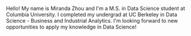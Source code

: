 Hello! My name is Miranda Zhou and I'm a M.S. in Data Science student at Columbia University. I completed my undergrad at UC Berkeley in Data Science - Business and Industrial Analytics.
I'm looking forward to new opportunities to apply my knowledge in Data Science!

<!---
MirandaZhou98/MirandaZhou98 is a ✨ special ✨ repository because its `README.md` (this file) appears on your GitHub profile.
You can click the Preview link to take a look at your changes.
--->
